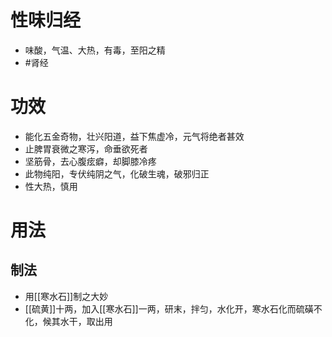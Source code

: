 # 性味归经
- 味酸，气温、大热，有毒，至阳之精
-  #肾经 
# 功效
- 能化五金奇物，壮兴阳道，益下焦虚冷，元气将绝者甚效
- 止脾胃衰微之寒泻，命垂欲死者
- 坚筋骨，去心腹痃癖，却脚膝冷疼
- 此物纯阳，专伏纯阴之气，化破生魂，破邪归正
- 性大热，慎用
# 用法
## 制法
- 用[[寒水石]]制之大妙
- [[硫黄]]十两，加入[[寒水石]]一两，研末，拌匀，水化开，寒水石化而硫磺不化，候其水干，取出用